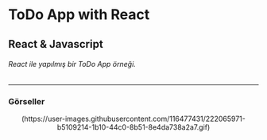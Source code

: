 # ToDo App with React
## React & Javascript
###### React ile yapılmış bir ToDo App örneği.
---
### Görseller

<div align="center">
    (https://user-images.githubusercontent.com/116477431/222065971-b5109214-1b10-44c0-8b51-8e4da738a2a7.gif)
</div>
